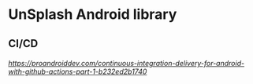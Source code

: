 # UnSplash Android library

## CI/CD
###### https://proandroiddev.com/continuous-integration-delivery-for-android-with-github-actions-part-1-b232ed2b1740

